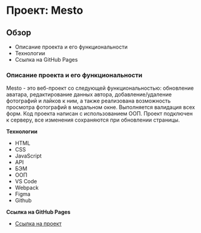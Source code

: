 # Проект: Mesto

## Обзор

* Описание проекта и его функциональности
* Технологии
* Cсылка на GitHub Pages

### Описание проекта и его функциональности

Mesto - это веб-проект со следующей функциональностью: обновление аватара, редактирование данных автора, добавление/удаление фотографий и лайков к ним, а также реализована возможность просмотра фотографий в модальном окне. Выполняется валидация всех форм. Код проекта написан с использованием ООП. Проект подключен к серверу, все изменения сохраняются при обновлении страницы.

**Технологии**

* HTML
* CSS
* JavaScript
* API
* БЭМ
* ООП
* VS Code
* Webpack
* Figma
* Github

**Cсылка на GitHub Pages**

* [Ссылка на проект](https://emalofeev.github.io/mesto/)
